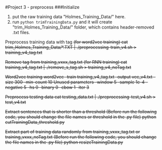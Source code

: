 #Project 3 - preprocess
###Initialize
1. put the raw training data "Holmes_Training_Data/" here.
2. run ```python trimTrainingData.py``` and it will create "trim_Holmes_Training_Data/" folder, which contains header-removed .txt files.



Preprocess training data with tag <s> (for word2vec training)
    cat trim_Holmes_Training_Data/*.TXT | ./preprocessing-train_v4.sh > training_v4_tag.txt

Remove tag <s> from training_vxxx_tag.txt (for RNN training)
    cat training_v4_tag.txt | ./remove_s_tag.sh > training_v4_noTag.txt

Word2vec training
    word2vec -train training_v4_tag.txt -output vec_v4.txt -size 300 -min-count 10
Unused parameters
    -window 5 -sample 1e-4 -negative 5 -hs 0 -binary 0 -cbow 1 -iter 3

Preprocess testing data
    cat testing_data.txt | ./preprocessing-test_v4.sh > test_v4.txt



Extract sentences that is shorter than a threshold
(Before run the following code, you should change the file names or threshold in the .py file)
    python cutTrainingData_threshold.py

Extract part of training data randomly from training_vxxx_tag.txt or training_vxxx_noTag.txt
(Before run the following code, you should change the file names in the .py file)
    python resizeTrainingData.py


